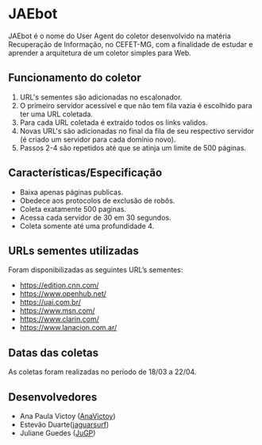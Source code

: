 # JAEbot
JAEbot é o nome do User Agent do coletor desenvolvido na matéria Recuperação de Informação, no CEFET-MG, com a finalidade de estudar e aprender a arquitetura de um coletor simples para Web.

## Funcionamento do coletor
1. URL's sementes são adicionadas no escalonador.
1. O primeiro servidor acessível e que não tem fila vazia é escolhido para ter uma URL coletada.
1. Para cada URL coletada é extraído todos os links validos.
1. Novas URL's são adicionadas no final da fila de seu respectivo servidor (é criado um servidor para cada domínio novo).
1. Passos 2-4 são repetidos até que se atinja um limite de 500 páginas.

## Características/Especificação
* Baixa apenas páginas publicas.
* Obedece aos protocolos de exclusão de robôs.
* Coleta exatamente 500 paginas.
* Acessa cada servidor de 30 em 30 segundos.
* Coleta somente até uma profundidade 4.

## URLs sementes utilizadas
Foram disponibilizadas as seguintes URL’s sementes:
* https://edition.cnn.com/
* https://www.openhub.net/
* https://uai.com.br/
* https://www.msn.com/
* https://www.clarin.com/
* https://www.lanacion.com.ar/

## Datas das coletas
As coletas foram realizadas no período de 18/03 a 22/04.

## Desenvolvedores
* Ana Paula Victoy ([AnaVictoy](https://github.com/AnaVictoy))
* Estevão Duarte([jaguarsurf](https://github.com/jaguarsurf))
* Juliane Guedes ([JuGP](https://github.com/JuGP))

